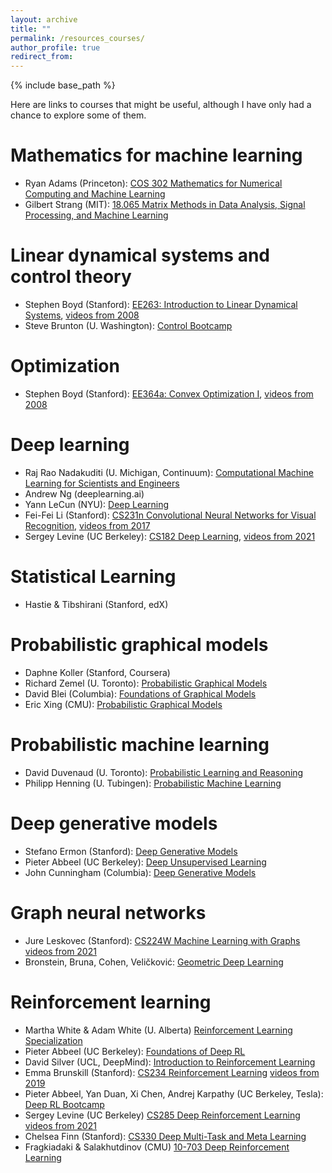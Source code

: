 ```yaml
---
layout: archive
title: ""
permalink: /resources_courses/
author_profile: true
redirect_from:
---
```


{% include base_path %}

Here are links to courses that might be useful, although I have only had a chance to explore some of them. 

# Mathematics for machine learning
* Ryan Adams (Princeton): [COS 302 Mathematics for Numerical Computing and Machine Learning](https://www.cs.princeton.edu/courses/archive/spring21/cos302/)
* Gilbert Strang (MIT): [18.065 Matrix Methods in Data Analysis, Signal Processing, and Machine Learning](https://ocw.mit.edu/courses/mathematics/18-065-matrix-methods-in-data-analysis-signal-processing-and-machine-learning-spring-2018/)

# Linear dynamical systems and control theory
* Stephen Boyd (Stanford): [EE263: Introduction to Linear Dynamical Systems](http://ee263.stanford.edu/archive/), [videos from 2008](https://www.youtube.com/playlist?list=PL06960BA52D0DB32B)
* Steve Brunton (U. Washington): [Control Bootcamp](https://www.youtube.com/playlist?list=PLMrJAkhIeNNR20Mz-VpzgfQs5zrYi085m)

# Optimization
* Stephen Boyd (Stanford): [EE364a: Convex Optimization I](https://web.stanford.edu/class/ee364a/), [videos from 2008](http://www.youtube.com/view_play_list?p=3940DD956CDF0622)

# Deep learning
* Raj Rao Nadakuditi (U. Michigan, Continuum): [Computational Machine Learning for Scientists and Engineers](https://continuum.engin.umich.edu/programs/jumpstart-ml/)
* Andrew Ng (deeplearning.ai)
* Yann LeCun (NYU): [Deep Learning](https://www.youtube.com/playlist?list=PLLHTzKZzVU9e6xUfG10TkTWApKSZCzuBI)
* Fei-Fei Li (Stanford): [CS231n Convolutional Neural Networks for Visual Recognition](http://cs231n.stanford.edu/index.html), [videos from 2017](https://www.youtube.com/playlist?list=PLC1qU-LWwrF64f4QKQT-Vg5Wr4qEE1Zxk)
* Sergey Levine (UC Berkeley): [CS182 Deep Learning](https://cs182sp21.github.io/), [videos from 2021](https://www.youtube.com/playlist?list=PL_iWQOsE6TfVmKkQHucjPAoRtIJYt8a5A)

# Statistical Learning
* Hastie & Tibshirani (Stanford, edX)

# Probabilistic graphical models
* Daphne Koller (Stanford, Coursera)
* Richard Zemel (U. Toronto): [Probabilistic Graphical Models](http://www.cs.toronto.edu/~zemel/inquiry/courses_home.php?ID=5&SEM=10)
* David Blei (Columbia): [Foundations of Graphical Models](http://www.cs.columbia.edu/~blei/fogm/2019F/index.html)
* Eric Xing (CMU): [Probabilistic Graphical Models](http://www.cs.cmu.edu/~epxing/Class/10708-20/lectures.html)


# Probabilistic machine learning
* David Duvenaud (U. Toronto): [Probabilistic Learning and Reasoning](https://probmlcourse.github.io/csc412/)
* Philipp Henning (U. Tubingen): [Probabilistic Machine Learning](https://www.youtube.com/playlist?list=PL05umP7R6ij1tHaOFY96m5uX3J21a6yNd)

# Deep generative models
* Stefano Ermon (Stanford): [Deep Generative Models](https://deepgenerativemodels.github.io/)
* Pieter Abbeel (UC Berkeley): [Deep Unsupervised Learning](https://sites.google.com/view/berkeley-cs294-158-sp20/home)
* John Cunningham (Columbia): [Deep Generative Models](http://stat.columbia.edu/~cunningham/teaching/GR8201/)
 

# Graph neural networks
* Jure Leskovec (Stanford): [CS224W Machine Learning with Graphs](http://web.stanford.edu/class/cs224w/) [videos from 2021](https://www.youtube.com/watch?v=JAB_plj2rbA&list=PLoROMvodv4rPLKxIpqhjhPgdQy7imNkDn)
* Bronstein, Bruna, Cohen, Veličković: [Geometric Deep Learning](https://geometricdeeplearning.com/lectures/)

# Reinforcement learning
* Martha White & Adam White (U. Alberta) [Reinforcement Learning Specialization](https://www.coursera.org/specializations/reinforcement-learning)
* Pieter Abbeel (UC Berkeley): [Foundations of Deep RL](https://www.youtube.com/playlist?list=PLwRJQ4m4UJjNymuBM9RdmB3Z9N5-0IlY0)
* David Silver (UCL, DeepMind): [Introduction to Reinforcement Learning](https://deepmind.com/learning-resources/-introduction-reinforcement-learning-david-silver)
* Emma Brunskill (Stanford):  [CS234 Reinforcement Learning](https://web.stanford.edu/class/cs234/) [videos from 2019](https://www.youtube.com/playlist?list=PLoROMvodv4rOSOPzutgyCTapiGlY2Nd8u)
* Pieter Abbeel, Yan Duan, Xi Chen, Andrej Karpathy (UC Berkeley, Tesla): [Deep RL Bootcamp](https://sites.google.com/view/deep-rl-bootcamp/lectures)
* Sergey Levine (UC Berkeley) [CS285 Deep Reinforcement Learning](https://rail.eecs.berkeley.edu/deeprlcourse/) [videos from 2021](https://www.youtube.com/playlist?list=PL_iWQOsE6TfXxKgI1GgyV1B_Xa0DxE5eH)
* Chelsea Finn (Stanford): [CS330 Deep Multi-Task and Meta Learning](https://www.youtube.com/watch?v=0rZtSwNOTQo&list=PLoROMvodv4rMC6zfYmnD7UG3LVvwaITY5)
* Fragkiadaki & Salakhutdinov (CMU) [10-703 Deep Reinforcement Learning](https://cmudeeprl.github.io/703website_f21/)


